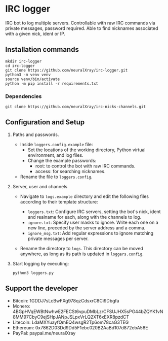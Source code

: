 # IRC logger

IRC bot to log multiple servers. Controllable with raw IRC commands via private messages, password required. Able to find nicknames associated with a given nick, ident or IP.


## Installation commands

```
mkdir irc-logger
cd irc-logger
git clone https://github.com/neuralXray/irc-logger.git
python3 -m venv venv
source venv/bin/activate
python -m pip install -r requirements.txt
```

### Dependencies

```
git clone https://github.com/neuralXray/irc-nicks-channels.git
```


## Configuration and Setup

1. Paths and passwords.
    * Inside `loggers.config.example` file:
        * Set the locations of the working directory, Python virtual environment, and log files.
        * Change the example passwords:
            * root: to control the bot with raw IRC commands.
            * access: for searching nicknames.
    * Rename the file to `loggers.config`.

2. Server, user and channels
    * Navigate to `logs.example` directory and edit the following files according to their template structure:
        * `loggers.txt`: Configure IRC servers, setting the bot's nick, ident and realname for each, along with the channels to log.
        * `ignore.txt`: Specify user masks to ignore. Write each one on a new line, preceded by the server address and a comma.
        * `ignore_msg.txt`: Add regular expressions to ignore matching private messages per server.

    * Rename the directory to `logs`. This directory can be moved anywhere, as long as its path is updated in `loggers.config`.

3. Start logging by executing:
    ```
    python3 loggers.py
    ```


## Support the developer

* Bitcoin: 1GDDJ7sLcBwFXg978qzCdsxrC8Ci9Dbgfa
* Monero: 4BGpHVqEWBtNwhwE2FECSt6vpuDMbLzrCFSUJHX5sPG44bZQYK1vN8MM97CbyC9ejSHpJANpJSLpxVrLQ2XT6xEXR8pzdCT
* Litecoin: LdaMXYuayfQmEQ4wsgR2Tp6om78caG3TEG
* Ethereum: 0x7862D03Dd9Dd5F1ebc020B2AaBd107d872ebA58E
* PayPal: paypal.me/neuralXray

